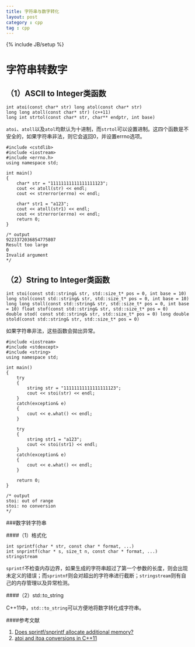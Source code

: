 ```yaml
---
title: 字符串与数字转化
layout: post
category : cpp
tag : cpp
---
```

{% include JB/setup %}


字符串转数字
===

（1）ASCII to Integer类函数
---

	int atoi(const char* str) long atol(const char* str)
	long long atoll(const char* str) (c++11)
	long int strtol(const char* str, char** endptr, int base)
	
`atoi`、`atoll`以及`atol`均默认为十进制，而`strtol`可以设置进制。这四个函数是不安全的，如果字符串非法，则它会返回0，并设置errno选项。

	#include <cstdlib>
	#include <iostream>
	#include <errno.h>
	using namespace std;
	
	int main()
	{
		char* str = "11111111111111111123";
		cout << atoll(str) << endl;
		cout << strerror(errno) << endl;
	
		char* str1 = "a123";
		cout << atoll(str1) << endl;
		cout << strerror(errno) << endl;
		return 0;
	}
	
	/* output
	9223372036854775807
	Result too large
	0
	Invalid argument
	*/


	
（2）String to Integer类函数
---

	int stoi(const std::string& str, std::size_t* pos = 0, int base = 10)
	long stol(const std::string& str, std::size_t* pos = 0, int base = 10)
	long long stoll(const std::string& str, std::size_t* pos = 0, int base = 10) float stof(const std::string& str, std::size_t* pos = 0)
	double stod( const std::string& str, std::size_t* pos = 0) long double stold(const std::string& str, std::size_t* pos = 0)
	
如果字符串非法，这些函数会拋出异常。
	
	#include <iostream>
	#include <stdexcept>
	#include <string>
	using namespace std;
	
	int main()
	{
		try
		{
			string str = "11111111111111111123";
			cout << stoi(str) << endl;
		}
		catch(exception& e)
		{
			cout << e.what() << endl;
		}
	
		try
		{
			string str1 = "a123";
			cout << stoi(str1) << endl;
		}
		catch(exception& e)
		{
			cout << e.what() << endl;
		}
	
		return 0;
	}
	
	/* output
	stoi: out of range
	stoi: no conversion
	*/

###数字转字符串

####（1）格式化

	int sprintf(char * str, const char * format, ...)
	int snprintf(char * s, size_t n, const char * format, ...)
	stringstream
	
`sprintf`不检查内存边界，如果生成的字符串超过了第一个参数的长度，则会出现未定义的错误；而`sprintnf`则会对超出的字符串进行截断；`stringstream`则有自己的内存管理以及异常检测。

####（2）std::to_string

C++11中，`std::to_string`可以方便地将数字转化成字符串。


####参考文献

1. [Does sprintf/snprintf allocate additional memory?](http://stackoverflow.com/questions/28570170/does-sprintf-snprintf-allocate-additional-memory)
2. [atoi and itoa conversions in C++11](https://www.ibm.com/developerworks/community/blogs/5894415f-be62-4bc0-81c5-3956e82276f3/entry/atoi_and_itoa_conversions_in_c_11?lang=zh)
